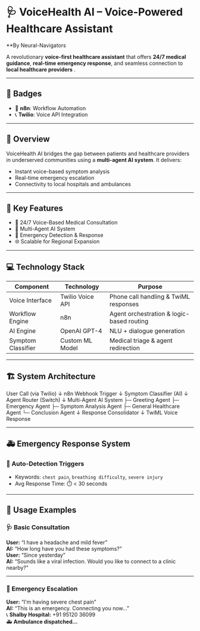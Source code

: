# 🩺 VoiceHealth AI – Voice-Powered Healthcare Assistant  
**By Neural-Navigators 

A revolutionary **voice-first healthcare assistant** that offers **24/7 medical guidance**, **real-time emergency response**, and seamless connection to **local healthcare providers** .

---

## 🏅 Badges  
- 🧩 **n8n**: Workflow Automation  
- 📞 **Twilio**: Voice API Integration  

---

## 🧭 Overview  
VoiceHealth AI bridges the gap between patients and healthcare providers in underserved communities using a **multi-agent AI system**. It delivers:
- Instant voice-based symptom analysis  
- Real-time emergency escalation  
- Connectivity to local hospitals and ambulances  

---

## 🎯 Key Features  
- 🔁 24/7 Voice-Based Medical Consultation  
- 🧠 Multi-Agent AI System  
- 🚨 Emergency Detection & Response    
- 🌐 Scalable for Regional Expansion  

---

## 💻 Technology Stack  

| Component         | Technology         | Purpose                                           |
|------------------|--------------------|---------------------------------------------------|
| Voice Interface   | Twilio Voice API   | Phone call handling & TwiML responses             |
| Workflow Engine   | n8n                | Agent orchestration & logic-based routing         |
| AI Engine         | OpenAI GPT-4       | NLU + dialogue generation                         |
| Symptom Classifier| Custom ML Model    | Medical triage & agent redirection                |


---

## 🏗️ System Architecture  

User Call (via Twilio)
↓
n8n Webhook Trigger
↓
Symptom Classifier (AI)
↓
Agent Router (Switch)
↓
Multi-Agent AI System
├─ Greeting Agent
├─ Emergency Agent
├─ Symptom Analysis Agent
├─ General Healthcare Agent
└─ Conclusion Agent
↓
Response Consolidator
↓
TwiML Voice Response


---

## 🚑 Emergency Response System  

### 🧠 Auto-Detection Triggers
- Keywords: `chest pain`, `breathing difficulty`, `severe injury`  
- Avg Response Time: ⏱️ < 30 seconds

---

## 💬 Usage Examples

### 🩺 Basic Consultation

**User:** “I have a headache and mild fever”  
**AI:** “How long have you had these symptoms?”  
**User:** “Since yesterday”  
**AI:** “Sounds like a viral infection. Would you like to connect to a clinic nearby?”

---

### 🚨 Emergency Escalation

**User:** “I'm having severe chest pain”  
**AI:** “This is an emergency. Connecting you now...”  
📞 **Shalby Hospital:** +91 95120 36099  
🚑 **Ambulance dispatched…**


